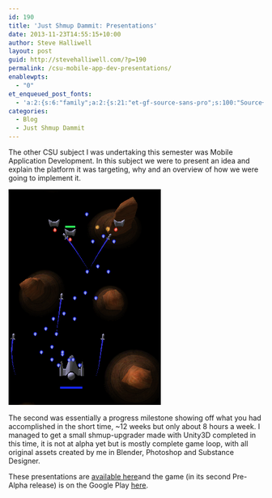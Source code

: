 ```yaml
---
id: 190
title: 'Just Shmup Dammit: Presentations'
date: 2013-11-23T14:55:15+10:00
author: Steve Halliwell
layout: post
guid: http://stevehalliwell.com/?p=190
permalink: /csu-mobile-app-dev-presentations/
enablewpts:
  - "0"
et_enqueued_post_fonts:
  - 'a:2:{s:6:"family";a:2:{s:21:"et-gf-source-sans-pro";s:100:"Source+Sans+Pro:200,200italic,300,300italic,regular,italic,600,600italic,700,700italic,900,900italic";s:10:"et-gf-lato";s:75:"Lato:100,100italic,300,300italic,regular,italic,700,700italic,900,900italic";}s:6:"subset";a:7:{i:0;s:8:"cyrillic";i:1;s:5:"greek";i:2;s:10:"vietnamese";i:3;s:5:"latin";i:4;s:9:"greek-ext";i:5;s:9:"latin-ext";i:6;s:12:"cyrillic-ext";}}'
categories:
  - Blog
  - Just Shmup Dammit
---
```

The other CSU subject I was undertaking this semester was Mobile Application Development. In this subject we were to present an idea and explain the platform it was targeting, why and an overview of how we were going to implement it.

![](/wp-content/uploads/2013/11/jsd_ps2_clipped.png)

The second was essentially a progress milestone showing off what you had accomplished in the short time, ~12 weeks but only about 8 hours a week. I managed to get a small shmup-upgrader made with Unity3D completed in this time, it is not at alpha yet but is mostly complete game loop, with all original assets created by me in Blender, Photoshop and Substance Designer.

These presentations are [available here](https://drive.google.com/folderview?id=0B3IiDGqoOqoSd3JHQ3NtUGs3V3c&usp=sharing)and the game (in its second Pre-Alpha release) is on the Google Play [here](https://play.google.com/store/apps/details?id=com.ahh.jsd_pa).